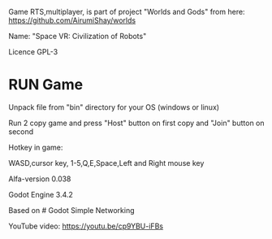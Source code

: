 Game RTS,multiplayer, is part of project "Worlds and Gods" from here:
https://github.com/AirumiShay/worlds

Name: "Space VR: Civilization of Robots"

Licence GPL-3

# RUN Game
Unpack file from "bin" directory for your OS (windows or linux)

Run 2 copy game and press "Host" button on first copy and "Join" button on second

Hotkey in game:

WASD,cursor key, 1-5,Q,E,Space,Left and Right mouse key

Alfa-version 0.038 

Godot Engine 3.4.2

Based on  # Godot Simple Networking

YouTube video: https://youtu.be/cp9YBU-iFBs
